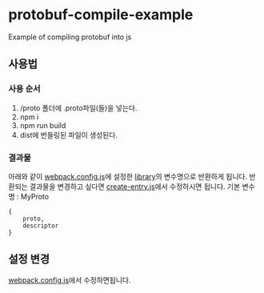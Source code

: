 # protobuf-compile-example
Example of compiling protobuf into js

## 사용법
### 사용 순서
1. /proto 폴더에 .proto파일(들)을 넣는다.
2. npm i
3. npm run build
4. dist에 번들링된 파일이 생성된다.

### 결과물
아래와 같이 [webpack.config.js](./webpack.config.js)에 설정한 [library](./webpack.config.js#L12)의 변수명으로 반환하게 됩니다.
반환되는 결과물을 변경하고 싶다면 [create-entry.js](./scripts/create-entry.js)에서 수정하시면 됩니다.
기본 변수명 : MyProto
```
{
    proto,
    descriptor
}
```

## 설정 변경
[webpack.config.js](./webpack.config.js)에서 수정하면됩니다.